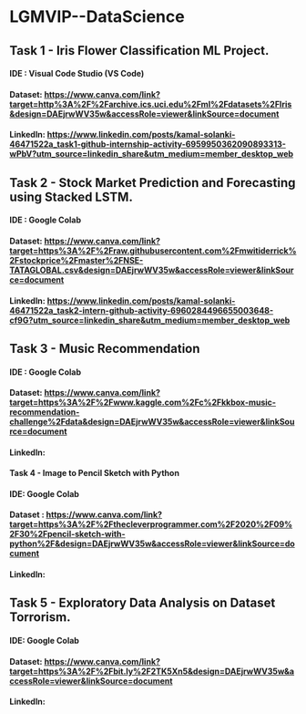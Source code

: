 # LGMVIP--DataScience

## Task 1 - Iris Flower Classification ML Project.
#### IDE : Visual Code Studio (VS Code)
#### Dataset: https://www.canva.com/link?target=http%3A%2F%2Farchive.ics.uci.edu%2Fml%2Fdatasets%2FIris&design=DAEjrwWV35w&accessRole=viewer&linkSource=document 
#### LinkedIn: https://www.linkedin.com/posts/kamal-solanki-46471522a_task1-github-internship-activity-6959950362090893313-wPbV?utm_source=linkedin_share&utm_medium=member_desktop_web

## Task 2 - Stock Market Prediction and Forecasting using Stacked LSTM.
#### IDE : Google Colab
#### Dataset: https://www.canva.com/link?target=https%3A%2F%2Fraw.githubusercontent.com%2Fmwitiderrick%2Fstockprice%2Fmaster%2FNSE-TATAGLOBAL.csv&design=DAEjrwWV35w&accessRole=viewer&linkSource=document
#### LinkedIn: https://www.linkedin.com/posts/kamal-solanki-46471522a_task2-intern-github-activity-6960284496655003648-cf9G?utm_source=linkedin_share&utm_medium=member_desktop_web

## Task 3 - Music Recommendation
#### IDE : Google Colab
#### Dataset: https://www.canva.com/link?target=https%3A%2F%2Fwww.kaggle.com%2Fc%2Fkkbox-music-recommendation-challenge%2Fdata&design=DAEjrwWV35w&accessRole=viewer&linkSource=document
#### LinkedIn: 

#### Task 4 - Image to Pencil Sketch with Python
#### IDE: Google Colab
#### Dataset : https://www.canva.com/link?target=https%3A%2F%2Fthecleverprogrammer.com%2F2020%2F09%2F30%2Fpencil-sketch-with-python%2F&design=DAEjrwWV35w&accessRole=viewer&linkSource=document
#### LinkedIn: 

## Task 5 - Exploratory Data Analysis on Dataset Torrorism.
#### IDE: Google Colab
#### Dataset: https://www.canva.com/link?target=https%3A%2F%2Fbit.ly%2F2TK5Xn5&design=DAEjrwWV35w&accessRole=viewer&linkSource=document
#### LinkedIn: 

